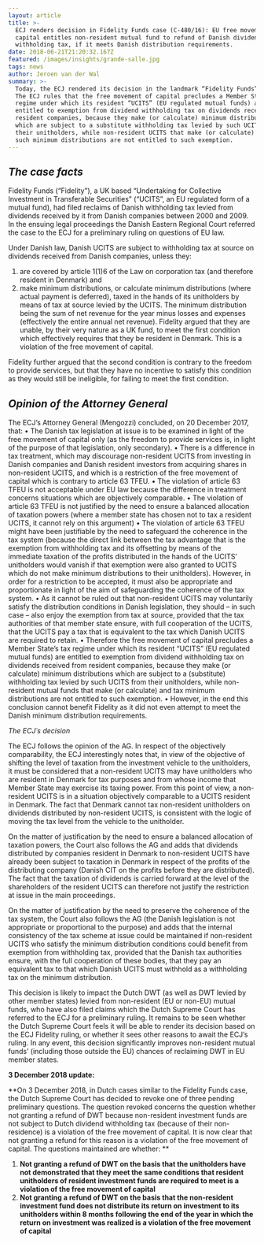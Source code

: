 ```yaml
---
layout: article
title: >-
  ECJ renders decision in Fidelity Funds case (C-480/16): EU free movement of
  capital entitles non-resident mutual fund to refund of Danish dividend
  withholding tax, if it meets Danish distribution requirements.
date: 2018-06-21T21:20:32.167Z
featured: /images/insights/grande-salle.jpg
tags: news
author: Jeroen van der Wal
summary: >-
  Today, the ECJ rendered its decision in the landmark “Fidelity Funds” case.
  The ECJ rules that the free movement of capital precludes a Member State’s tax
  regime under which its resident “UCITS” (EU regulated mutual funds) are
  entitled to exemption from dividend withholding tax on dividends received from
  resident companies, because they make (or calculate) minimum distributions
  which are subject to a substitute withholding tax levied by such UCITS from
  their unitholders, while non-resident UCITS that make (or calculate) and tax
  such minimum distributions are not entitled to such exemption.
---
```

## _The case facts_

Fidelity Funds (“Fidelity”), a UK based “Undertaking for Collective Investment in Transferable Securities” (“UCITS”, an EU regulated form of a mutual fund), had filed reclaims of Danish withholding tax levied from dividends received by it from Danish companies between 2000 and 2009. In the ensuing legal proceedings the Danish Eastern Regional Court referred the case to the ECJ for a preliminary ruling on questions of EU law.

Under Danish law, Danish UCITS are subject to withholding tax at source on dividends received from Danish companies, unless they: 

1. are covered by article 1(1)6 of the Law on corporation tax (and therefore resident in Denmark) and
2. make minimum distributions, or calculate minimum distributions (where actual payment is deferred), taxed in the hands of its unitholders by means of tax at source levied by the UCITS. The minimum distribution being the sum of net revenue for the year minus losses and expenses (effectively the entire annual net revenue).
   Fidelity argued that they are unable, by their very nature as a UK fund, to meet the first condition which effectively requires that they be resident in Denmark. This is a violation of the free movement of capital. 

Fidelity further argued that the second condition is contrary to the freedom to provide services, but that they have no incentive to satisfy this condition as they would still be ineligible, for failing to meet the first condition.

## _Opinion of the Attorney General_

The ECJ’s Attorney General (Mengozzi) concluded, on 20 December 2017, that:
•	The Danish tax legislation at issue is to be examined in light of the free movement of capital only (as the freedom to provide services is, in light of the purpose of that legislation, only secondary).
•	There is a difference in tax treatment, which may discourage non-resident UCITS from investing in Danish companies and Danish resident investors from acquiring shares in non-resident UCITS, and which is a restriction of the free movement of capital which is contrary to article 63 TFEU.
•	The violation of article 63 TFEU is not acceptable under EU law because the difference in treatment concerns situations which are objectively comparable.
•	The violation of article 63 TFEU is not justified by the need to ensure a balanced allocation of taxation powers (where a member state has chosen not to tax a resident UCITS, it cannot rely on this argument)
•	The violation of article 63 TFEU might have been justifiable by the need to safeguard the coherence in the tax system (because the direct link between the tax advantage that is the exemption from withholding tax and its offsetting by means of the immediate taxation of the profits distributed in the hands of the UCITS’ unitholders would vanish if that exemption were also granted to UCITS which do not make minimum distributions to their unitholders). However, in order for a restriction to be accepted, it must also be appropriate and proportionate in light of the aim of safeguarding the coherence of the tax system.
•	As it cannot be ruled out that non-resident UCITS may voluntarily satisfy the distribution conditions in Danish legislation, they should – in such case – also enjoy the exemption from tax at source, provided that the tax authorities of that member state ensure, with full cooperation of the UCITS, that the UCITS pay a tax that is equivalent to the tax which Danish UCITS are required to retain.
•	Therefore the free movement of capital precludes a Member State’s tax regime under which its resident “UCITS” (EU regulated mutual funds) are entitled to exemption from dividend withholding tax on dividends received from resident companies, because they make (or calculate) minimum distributions which are subject to a (substitute) withholding tax levied by such UCITS from their unitholders, while non-resident mutual funds that make (or calculate) and tax minimum distributions are not entitled to such exemption.
•	However, in the end this conclusion cannot benefit Fidelity as it did not even attempt to meet the Danish minimum distribution requirements.

_The ECJ´s decision_

The ECJ follows the opinion of the AG. In respect of the objectively comparability, the ECJ interestingly notes that, in view of the objective of shifting the level of taxation from the investment vehicle to the unitholders, it must be considered that a non-resident UCITS may have unitholders who are resident in Denmark for tax purposes and from whose income that Member State may exercise its taxing power. From this point of view, a non-resident UCITS is in a situation objectively comparable to a UCITS resident in Denmark. The fact that Denmark cannot tax non-resident unitholders on dividends distributed by non-resident UCITS, is consistent with the logic of moving the tax level from the vehicle to the unitholder.

On the matter of justification by the need to ensure a balanced allocation of taxation powers, the Court also follows the AG and adds that dividends distributed by companies resident in Denmark to non-resident UCITS have already been subject to taxation in Denmark in respect of the profits of the distributing company (Danish CIT on the profits before they are distributed). The fact that the taxation of dividends is carried forward at the level of the shareholders of the resident UCITS can therefore not justify the restriction at issue in the main proceedings.

On the matter of justification by the need to preserve the coherence of the tax system, the Court also follows the AG (the Danish legislation is not appropriate or proportional to the purpose) and adds that the internal consistency of the tax scheme at issue could be maintained if non-resident UCITS who satisfy the minimum distribution conditions could benefit from exemption from withholding tax, provided that the Danish tax authorities ensure, with the full cooperation of these bodies, that they pay an equivalent tax to that which Danish UCITS must withhold as a withholding tax on the minimum distribution.

This decision is likely to impact the Dutch DWT (as well as DWT levied by other member states) levied from non-resident (EU or non-EU) mutual funds, who have also filed claims which the Dutch Supreme Court has referred to the ECJ for a preliminary ruling. It remains to be seen whether the Dutch Supreme Court feels it will be able to render its decision based on the ECJ Fidelity ruling, or whether it sees other reasons to await the ECJ’s ruling. In any event, this decision significantly improves non-resident mutual funds’ (including those outside the EU) chances of reclaiming DWT in EU member states.

**3 December 2018 update:**

**On 3 December 2018, in Dutch cases similar to the Fidelity Funds case, the Dutch Supreme Court has decided to revoke one of three pending preliminary questions. The question revoked concerns the question whether not granting a refund of DWT because non-resident investment funds are not subject to Dutch dividend withholding tax (because of their non-residence) is a violation of the free movement of capital. It is now clear that not granting a refund for this reason is a violation of the free movement of capital. The questions maintained are whether: **

1. **Not granting a refund of DWT on the basis that the unitholders have not demonstrated that they meet the same conditions that resident unitholders of resident investment funds are required to meet is a violation of the free movement of capital**
2. **Not granting a refund of DWT on the basis that the non-resident investment fund does not distribute its return on investment to its unitholders within 8 months following the end of the year in which the return on investment was realized is a violation of the free movement of capital**
